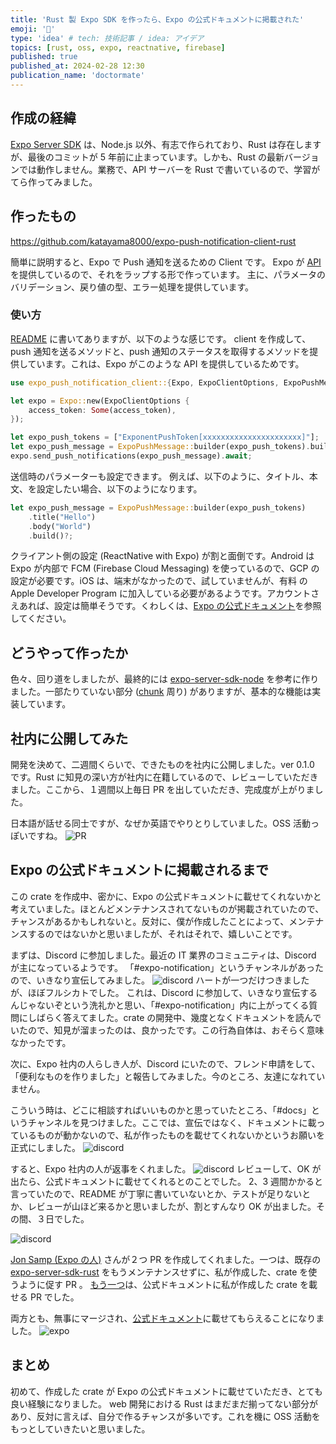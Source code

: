 ```yaml
---
title: 'Rust 製 Expo SDK を作ったら、Expo の公式ドキュメントに掲載された'
emoji: '🦍'
type: 'idea' # tech: 技術記事 / idea: アイデア
topics: [rust, oss, expo, reactnative, firebase]
published: true
published_at: 2024-02-28 12:30
publication_name: 'doctormate'
---
```


## 作成の経緯

[Expo Server SDK](https://docs.expo.dev/push-notifications/sending-notifications/#send-push-notifications-using-a-server) は、Node.js 以外、有志で作られており、Rust は存在しますが、最後のコミットが 5 年前に止まっています。しかも、Rust の最新バージョンでは動作しません。業務で、API サーバーを Rust で書いているので、学習がてら作ってみました。

## 作ったもの

https://github.com/katayama8000/expo-push-notification-client-rust

簡単に説明すると、Expo で Push 通知を送るための Client です。
Expo が [API](https://docs.expo.dev/push-notifications/sending-notifications/#http2-api) を提供しているので、それをラップする形で作っています。
主に、パラメータのバリデーション、戻り値の型、エラー処理を提供しています。

### 使い方

[README](https://github.com/katayama8000/expo-push-notification-client-rust?tab=readme-ov-file#server-rust) に書いてありますが、以下のような感じです。
client を作成して、push 通知を送るメソッドと、push 通知のステータスを取得するメソッドを提供しています。これは、Expo がこのような API を提供しているためです。

```rust
use expo_push_notification_client::{Expo, ExpoClientOptions, ExpoPushMessage, GetPushNotificationReceiptsRequest};

let expo = Expo::new(ExpoClientOptions {
    access_token: Some(access_token),
});

let expo_push_tokens = ["ExponentPushToken[xxxxxxxxxxxxxxxxxxxxxx]"];
let expo_push_message = ExpoPushMessage::builder(expo_push_tokens).build()?;
expo.send_push_notifications(expo_push_message).await;
```

送信時のパラメーターも設定できます。
例えば、以下のように、タイトル、本文、を設定したい場合、以下のようになります。

```rust
let expo_push_message = ExpoPushMessage::builder(expo_push_tokens)
    .title("Hello")
    .body("World")
    .build()?;
```

クライアント側の設定 (ReactNative with Expo) が割と面倒です。Android は Expo が内部で FCM (Firebase Cloud Messaging) を使っているので、GCP の設定が必要です。iOS は、端末がなかったので、試していませんが、有料 の Apple Developer Program に加入している必要があるようです。アカウントさえあれば、設定は簡単そうです。くわしくは、[Expo の公式ドキュメント](https://docs.expo.dev/push-notifications/push-notifications-setup/)を参照してください。

## どうやって作ったか

色々、回り道をしましたが、最終的には [expo-server-sdk-node](https://github.com/expo/expo-server-sdk-node) を参考に作りました。一部たりていない部分 ([chunk](https://github.com/katayama8000/expo-push-notification-client-rust/issues/91) 周り) がありますが、基本的な機能は実装しています。

## 社内に公開してみた

開発を決めて、二週間くらいで、できたものを社内に公開しました。ver 0.1.0 です。Rust に知見の深い方が社内に在籍しているので、レビューしていただきました。ここから、１週間以上毎日 PR を出していただき、完成度が上がりました。

日本語が話せる同士ですが、なぜか英語でやりとりしていました。OSS 活動っぽいですね。
![PR](/images/rust-oss/PR.png)

## Expo の公式ドキュメントに掲載されるまで

この crate を作成中、密かに、Expo の公式ドキュメントに載せてくれないかと考えていました。ほとんどメンテナンスされてないものが掲載されていたので、チャンスがあるかもしれないと。反対に、僕が作成したことによって、メンテナンスするのではないかと思いましたが、それはそれで、嬉しいことです。

まずは、Discord に参加しました。最近の IT 業界のコミュニティは、Discord が主になっているようです。
「#expo-notification」というチャンネルがあったので、いきなり宣伝してみました。
![discord](/images/rust-oss/discord1.png)
ハートが一つだけつきましたが、ほぼフルシカトでした。
これは、Discord に参加して、いきなり宣伝するんじゃないぞという洗礼かと思い、「#expo-notification」内に上がってくる質問にしばらく答えてました。crate の開発中、幾度となくドキュメントを読んでいたので、知見が溜まったのは、良かったです。この行為自体は、おそらく意味なかったです。

次に、Expo 社内の人らしき人が、Discord にいたので、フレンド申請をして、「便利なものを作りました」と報告してみました。今のところ、友達になれていません。

こういう時は、どこに相談すればいいものかと思っていたところ、「#docs」というチャンネルを見つけました。ここでは、宣伝ではなく、ドキュメントに載っているものが動かないので、私が作ったものを載せてくれないかというお願いを正式にしました。
![discord](/images/rust-oss/discord2.png)

すると、Expo 社内の人が返事をくれました。
![discord](/images/rust-oss/discord3.png)
レビューして、OK が出たら、公式ドキュメントに載せてくれるとのことでした。
2、3 週間かかると言っていたので、README が丁寧に書いていないとか、テストが足りないとか、レビューが山ほど来るかと思いましたが、割とすんなり OK が出ました。その間、３日でした。

![discord](/images/rust-oss/discord4.png)

[Jon Samp (Expo の人)](https://jonsamp.dev/) さんが２つ PR を作成してくれました。一つは、既存の [expo-server-sdk-rust](https://github.com/expo/expo-server-sdk-rust) をもうメンテナンスせずに、私が作成した、crate を使うように促す PR 。
[もう一つ](https://github.com/expo/expo/pull/27116)は、公式ドキュメントに私が作成した crate を載せる PR でした。

両方とも、無事にマージされ、[公式ドキュメント](https://docs.expo.dev/push-notifications/sending-notifications/#send-push-notifications-using-a-server)に載せてもらえることになりました。
![expo](/images/rust-oss/expo-doc.png)

## まとめ

初めて、作成した crate が Expo の公式ドキュメントに載せていただき、とても良い経験になりました。
web 開発における Rust はまだまだ揃ってない部分があり、反対に言えば、自分で作るチャンスが多いです。これを機に OSS 活動をもっとしていきたいと思いました。
